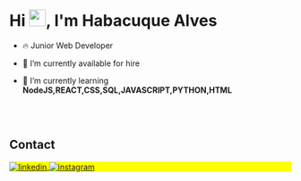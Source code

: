 
<h1 align="left">Hi <img src="https://raw.githubusercontent.com/kaueMarques/kaueMarques/master/hi.gif" height="30px">, I'm Habacuque Alves</h1>
<p align="left">

- 🔥 Junior Web Developer
- 🔭 I’m currently available for hire


- 🌱 I’m currently learning  **NodeJS,REACT,CSS,SQL,JAVASCRIPT,PYTHON,HTML**








<!--

<br><br>

## 🛠 &nbsp;Tech Stack

![JavaScript](https://img.shields.io/badge/-JavaScript-05122A?style=flat&logo=javascript)&nbsp;
![Node.js](https://img.shields.io/badge/-Node.js-05122A?style=flat&logo=node.js)&nbsp;
![HTML](https://img.shields.io/badge/-HTML-05122A?style=flat&logo=HTML5)&nbsp;
![CSS](https://img.shields.io/badge/-CSS-05122A?style=flat&logo=CSS3&logoColor=1572B6)&nbsp;
![React](https://img.shields.io/badge/-React-05122A?style=flat&logo=react)&nbsp;
![Git](https://img.shields.io/badge/-Git-05122A?style=flat&logo=git)&nbsp;
![GitHub](https://img.shields.io/badge/-GitHub-05122A?style=flat&logo=github)&nbsp;
![Markdown](https://img.shields.io/badge/-Markdown-05122A?style=flat&logo=markdown)&nbsp;
![Visual Studio Code](https://img.shields.io/badge/-Visual%20Studio%20Code-05122A?style=flat&logo=visual-studio-code&logoColor=007ACC)&nbsp;
![PostgreSQL](https://img.shields.io/badge/-PostgreSQL-05122A?style=flat&logo=postgresql)&nbsp;
![SQLite](https://img.shields.io/badge/-SQLite-05122A?style=flat&logo=sqlite)&nbsp;

<br><br>

## ⚙️ &nbsp;GitHub Analytics

<p align="left">
<img width="530em" src="https://github-readme-stats.vercel.app/api?username=maykbrito&show_icons=true&theme=vision-friendly-dark" alt="maykbrito's stats"/>
<img width="530em" src="https://github-readme-stats.vercel.app/api/top-langs/?username=maykbrito&layout=compact&theme=vision-friendly-dark" alt="maykbrito's most languages"/>
</p>
-->

<br><br>

## Contact

<p align="left" style="background:yellow">

<a href="https://www.linkedin.com/in/habacuque-alves-7aa72b250/" target="_blank">
  <img align="center" src="https://img.shields.io/badge/-HabacuqueAlves-05122A?style=flat&logo=linkedin" alt="linkedin"/>
</a>
<a href="https://www.instagram.com/habacuque72/" target="_blank">
 <img align="center" src="https://img.shields.io/badge/-habacuque72-05122A?style=flat&logo=instagram" alt="instagram"/>
</a>

</p>

<!--


